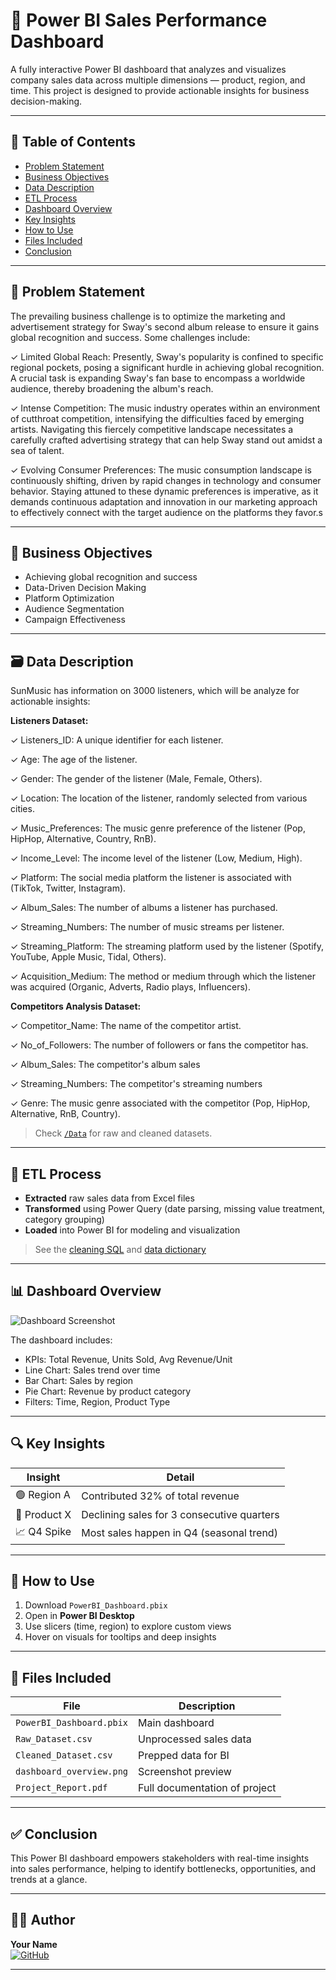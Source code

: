 # 🚀 Power BI Sales Performance Dashboard

A fully interactive Power BI dashboard that analyzes and visualizes company sales data across multiple dimensions — product, region, and time. This project is designed to provide actionable insights for business decision-making.

---

## 📖 Table of Contents
- [Problem Statement](#problem-statement)
- [Business Objectives](#business-objectives)
- [Data Description](#data-description)
- [ETL Process](#etl-process)
- [Dashboard Overview](#dashboard-overview)
- [Key Insights](#key-insights)
- [How to Use](#how-to-use)
- [Files Included](#files-included)
- [Conclusion](#conclusion)

---

## 🧩 Problem Statement

The prevailing business challenge is to optimize the marketing and advertisement strategy for Sway's second album release to ensure it gains global recognition and success. Some challenges include:

 

✓ Limited Global Reach: Presently, Sway's popularity is confined to specific regional pockets, posing a significant hurdle in achieving global recognition. A crucial task is expanding Sway's fan base to encompass a worldwide audience, thereby broadening the album's reach.
 

✓ Intense Competition: The music industry operates within an environment of cutthroat competition, intensifying the difficulties faced by emerging artists. Navigating this fiercely competitive landscape necessitates a carefully crafted advertising strategy that can help Sway stand out amidst a sea of talent.
 

✓ Evolving Consumer Preferences: The music consumption landscape is continuously shifting, driven by rapid changes in technology and consumer behavior. Staying attuned to these dynamic preferences is imperative, as it demands continuous adaptation and innovation in our marketing approach to effectively connect with the target audience on the platforms they favor.s

---

## 🎯 Business Objectives

- Achieving global recognition and success
- Data-Driven Decision Making
- Platform Optimization
- Audience Segmentation
- Campaign Effectiveness

---

## 🗃️ Data Description

SunMusic has information on 3000 listeners, which will be analyze for actionable insights:

**Listeners Dataset:**

✓ Listeners_ID: A unique identifier for each listener.  

✓ Age: The age of the listener.  

✓ Gender: The gender of the listener (Male, Female, Others).  

✓ Location: The location of the listener, randomly selected from various cities.  

✓ Music_Preferences: The music genre preference of the listener (Pop, HipHop, Alternative, Country, RnB).  

✓ Income_Level: The income level of the listener (Low, Medium, High).  

✓ Platform: The social media platform the listener is associated with (TikTok, Twitter, Instagram).  

✓ Album_Sales: The number of albums a listener has purchased.  

✓ Streaming_Numbers: The number of music streams per listener.  

✓ Streaming_Platform: The streaming platform used by the listener (Spotify, YouTube, Apple Music, Tidal, Others).  

✓ Acquisition_Medium: The method or medium through which the listener was acquired (Organic, Adverts, Radio plays, Influencers).  

**Competitors Analysis Dataset:**  

✓ Competitor_Name: The name of the competitor artist.  

✓ No_of_Followers: The number of followers or fans the competitor has.  

✓ Album_Sales: The competitor's album sales  

✓ Streaming_Numbers: The competitor's streaming numbers  

✓ Genre: The music genre associated with the competitor (Pop, HipHop, Alternative, RnB, Country).  

> Check [`/Data`](./competitors_analysis_dataset.csv/) for raw and cleaned datasets.

---

## 🔄 ETL Process

- **Extracted** raw sales data from Excel files
- **Transformed** using Power Query (date parsing, missing value treatment, category grouping)
- **Loaded** into Power BI for modeling and visualization

> See the [cleaning SQL](./Scripts/clean_data.sql) and [data dictionary](./Docs/Data_Dictionary.md)

---

## 📊 Dashboard Overview

![Dashboard Screenshot](./Images/dashboard_overview.png)

The dashboard includes:
- KPIs: Total Revenue, Units Sold, Avg Revenue/Unit
- Line Chart: Sales trend over time
- Bar Chart: Sales by region
- Pie Chart: Revenue by product category
- Filters: Time, Region, Product Type

---

## 🔍 Key Insights

| Insight | Detail |
|--------|--------|
| 🟢 Region A | Contributed 32% of total revenue |
| 🔴 Product X | Declining sales for 3 consecutive quarters |
| 📈 Q4 Spike | Most sales happen in Q4 (seasonal trend) |

---

## 🧭 How to Use

1. Download `PowerBI_Dashboard.pbix`
2. Open in **Power BI Desktop**
3. Use slicers (time, region) to explore custom views
4. Hover on visuals for tooltips and deep insights

---

## 📁 Files Included

| File | Description |
|------|-------------|
| `PowerBI_Dashboard.pbix` | Main dashboard |
| `Raw_Dataset.csv` | Unprocessed sales data |
| `Cleaned_Dataset.csv` | Prepped data for BI |
| `dashboard_overview.png` | Screenshot preview |
| `Project_Report.pdf` | Full documentation of project |

---

## ✅ Conclusion

This Power BI dashboard empowers stakeholders with real-time insights into sales performance, helping to identify bottlenecks, opportunities, and trends at a glance.

---

## 🙋‍♂️ Author

**Your Name**  
[![GitHub](https://img.shields.io/badge/GitHub-Profile-blue)](https://github.com/yourusername)

---
